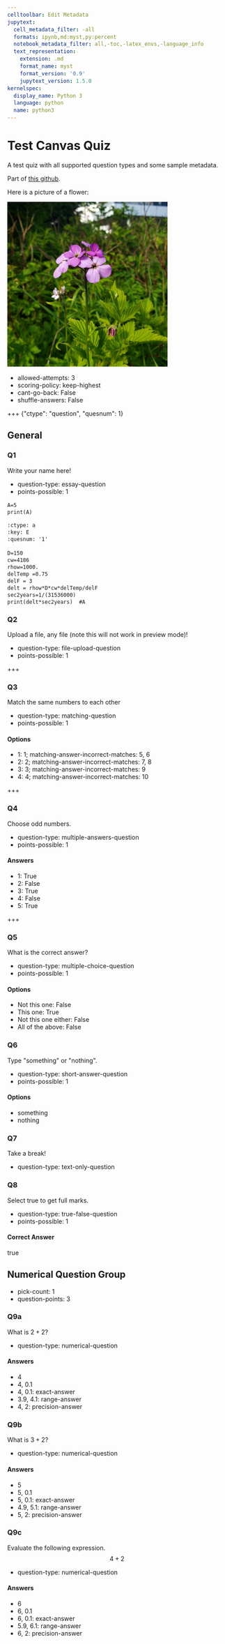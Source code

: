 ```yaml
---
celltoolbar: Edit Metadata
jupytext:
  cell_metadata_filter: -all
  formats: ipynb,md:myst,py:percent
  notebook_metadata_filter: all,-toc,-latex_envs,-language_info
  text_representation:
    extension: .md
    format_name: myst
    format_version: '0.9'
    jupytext_version: 1.5.0
kernelspec:
  display_name: Python 3
  language: python
  name: python3
---
```


# Test Canvas Quiz
A test quiz with all supported question types and some sample metadata.

Part of [this github](https://github.com/hcolclou/myst2canvas).

Here is a picture of a flower:

![flower image](media/flower.jpg)

* allowed-attempts: 3
* scoring-policy: keep-highest
* cant-go-back: False
* shuffle-answers: False

+++ {"ctype": "question", "quesnum": 1}

## General
### Q1
Write your name here!

* question-type: essay-question
* points-possible: 1

```{code-cell} ipython3 {"ctype": "question", "quesnum": 2, "answer": "D"}
A=5
print(A)
```

```{code-cell} ipython3
:ctype: a
:key: E
:quesnum: '1'

D=150
cw=4186
rhow=1000.
delTemp =0.75
delF = 3
delt = rhow*D*cw*delTemp/delF
sec2years=1/(31536000)
print(delt*sec2years)  #A
```

### Q2
Upload a file, any file (note this will not work in preview mode)!

* question-type: file-upload-question
* points-possible: 1

+++

### Q3
Match the same numbers to each other

* question-type: matching-question
* points-possible: 1

#### Options
* 1: 1; matching-answer-incorrect-matches: 5, 6
* 2: 2; matching-answer-incorrect-matches: 7, 8
* 3: 3; matching-answer-incorrect-matches: 9
* 4: 4; matching-answer-incorrect-matches: 10

+++

### Q4
Choose odd numbers.

* question-type: multiple-answers-question
* points-possible: 1

#### Answers
* 1: True
* 2: False
* 3: True
* 4: False
* 5: True

+++

### Q5
What is the correct answer?

* question-type: multiple-choice-question
* points-possible: 1

#### Options
* Not this one: False
* This one: True
* Not this one either: False
* All of the above: False

### Q6
Type "something" or "nothing".

* question-type: short-answer-question
* points-possible: 1

#### Options
* something
* nothing

### Q7
Take a break!

* question-type: text-only-question

### Q8
Select true to get full marks.

* question-type: true-false-question
* points-possible: 1

#### Correct Answer
true

## Numerical Question Group
* pick-count: 1
* question-points: 3

### Q9a
What is $2 + 2$?

* question-type: numerical-question

#### Answers
* 4
* 4, 0.1
* 4, 0.1: exact-answer
* 3.9, 4.1: range-answer
* 4, 2: precision-answer

### Q9b
What is $3 + 2$?

* question-type: numerical-question

#### Answers
* 5
* 5, 0.1
* 5, 0.1: exact-answer
* 4.9, 5.1: range-answer
* 5, 2: precision-answer

### Q9c
Evaluate the following expression. $$4 + 2$$

* question-type: numerical-question

#### Answers
* 6
* 6, 0.1
* 6, 0.1: exact-answer
* 5.9, 6.1: range-answer
* 6, 2: precision-answer
